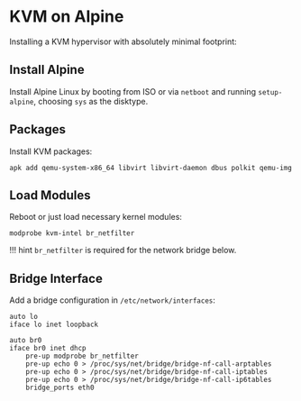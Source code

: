 # KVM on Alpine

Installing a KVM hypervisor with absolutely minimal footprint:

## Install Alpine

Install Alpine Linux by booting from ISO or via `netboot` and running `setup-alpine`, choosing `sys`
as the disktype.

## Packages

Install KVM packages:

    apk add qemu-system-x86_64 libvirt libvirt-daemon dbus polkit qemu-img

## Load Modules

Reboot or just load necessary kernel modules:

    modprobe kvm-intel br_netfilter

!!! hint
    `br_netfilter` is required for the network bridge below.

## Bridge Interface

Add a bridge configuration in `/etc/network/interfaces`:

```
auto lo
iface lo inet loopback

auto br0
iface br0 inet dhcp
	pre-up modprobe br_netfilter
	pre-up echo 0 > /proc/sys/net/bridge/bridge-nf-call-arptables
	pre-up echo 0 > /proc/sys/net/bridge/bridge-nf-call-iptables
	pre-up echo 0 > /proc/sys/net/bridge/bridge-nf-call-ip6tables
	bridge_ports eth0
```
